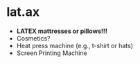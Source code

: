 # lat.ax

- **LATEX mattresses or pillows!!!**
- Cosmetics?
- Heat press machine (e.g., t-shirt or hats) 
- Screen Printing Machine
